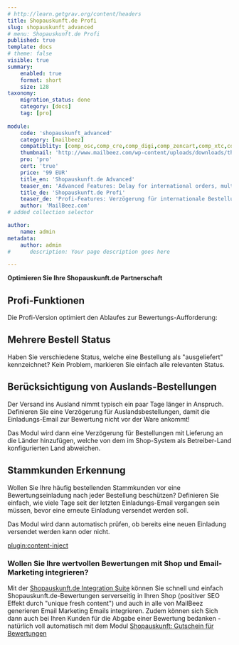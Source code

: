 ```yaml
---
# http://learn.getgrav.org/content/headers
title: Shopauskunft.de Profi
slug: shopauskunft_advanced
# menu: Shopauskunft.de Profi
published: true
template: docs
# theme: false
visible: true
summary:
    enabled: true
    format: short
    size: 128
taxonomy:
    migration_status: done
    category: [docs]
    tag: [pro]
    
module:
    code: 'shopauskunft_advanced'
    category: [mailbeez]
    compatiblity: [comp_osc,comp_cre,comp_digi,comp_zencart,comp_xtc,comp_gambio]
    thumbnail: 'http://www.mailbeez.com/wp-content/uploads/downloads/thumbnails/2013/06/top_64.png'
    pro: 'pro'
    cert: 'true'
    price: '99 EUR'
    title_en: 'Shopauskunft.de Advanced'
    teaser_en: 'Advanced Features: Delay for international orders, multiple Order status, recognition of regular customers'
    title_de: 'Shopauskunft.de Profi'
    teaser_de: 'Profi-Features: Verzögerung für internationale Bestellungen, Stammkunden-Erkennung und mehr'
    author: 'MailBeez.com'    
# added collection selector

author:
    name: admin
metadata:
    author: admin
#      description: Your page description goes here

---
```


**Optimieren Sie Ihre Shopauskunft.de Partnerschaft**

## Profi-Funktionen

Die Profi-Version optimiert den Ablaufes zur Bewertungs-Aufforderung:

## Mehrere Bestell Status

Haben Sie verschiedene Status, welche eine Bestellung als "ausgeliefert" kennzeichnet? Kein Problem, markieren Sie einfach alle relevanten Status.

## Berücksichtigung von Auslands-Bestellungen

Der Versand ins Ausland nimmt typisch ein paar Tage länger in Anspruch. Definieren Sie eine Verzögerung für Auslandsbestellungen, damit die Einladungs-Email zur Bewertung nicht vor der Ware ankommt!

Das Modul wird dann eine Verzögerung für Bestellungen mit Lieferung an die Länder hinzufügen, welche von dem im Shop-System als Betreiber-Land konfigurierten Land abweichen.

## Stammkunden Erkennung

Wollen Sie Ihre häufig bestellenden Stammkunden vor eine Bewertungseinladung nach jeder Bestellung beschützen? Definieren Sie einfach, wie viele Tage seit der letzten Einladungs-Email vergangen sein müssen, bevor eine erneute Einladung versendet werden soll.

Das Modul wird dann automatisch prüfen, ob bereits eine neuen Einladung versendet werden kann oder nicht.

[plugin:content-inject](/content_blocks/pro_responsive_template)


### Wollen Sie Ihre wertvollen Bewertungen mit Shop und Email-Marketing integrieren?

Mit der [Shopauskunft.de Integration Suite](/dokumentation/configbeez/config_shopauskunft_rss_importer/) können Sie schnell und einfach Shopauskunft.de-Bewertungen serverseitig in Ihren Shop (positiver SEO Effekt durch "unique fresh content") und auch in alle von MailBeez generieren Email Marketing Emails integrieren. Zudem können sich Sich dann auch bei Ihren Kunden für die Abgabe einer Bewertung bedanken - natürlich voll automatisch mit dem Modul [Shopauskunft: Gutschein für Bewertungen](/dokumentation/mailbeez/coupon_review_shopauskunft/)
